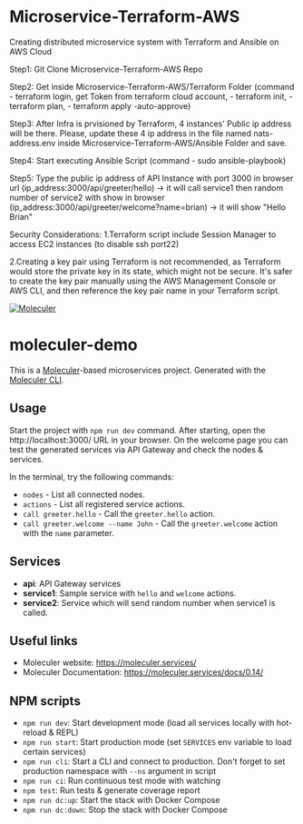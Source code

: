 # Microservice-Terraform-AWS
Creating distributed microservice system with Terraform and Ansible on AWS Cloud


Step1: Git Clone Microservice-Terraform-AWS Repo

Step2: Get inside Microservice-Terraform-AWS/Terraform Folder 
(command - terraform login, get Token from terraform cloud account, 
         - terraform init, 
         - terraform plan, 
         - terraform apply -auto-approve)

Step3: After Infra is prvisioned by Terraform, 4 instances' Public ip address will be there.
       Please, update these 4 ip address in the file named nats-address.env inside Microservice-Terraform-AWS/Ansible Folder and save.

Step4: Start executing Ansible Script 
(command - sudo ansible-playbook)

Step5: Type the public ip address of API Instance with port 3000 in browser url
       (ip_address:3000/api/greeter/hello) -> it will call service1 then random number of service2 with show in browser
       (ip_address:3000/api/greeter/welcome?name=brian) -> it will show "Hello Brian"

Security Considerations:
1.Terraform script include Session Manager to access EC2 instances (to disable ssh port22)

2.Creating a key pair using Terraform is not recommended, as Terraform would store the private key in its state, which might not be secure. It's safer to create the key pair manually using the AWS Management Console or AWS CLI, and then reference the key pair name in your Terraform script.

[![Moleculer](https://badgen.net/badge/Powered%20by/Moleculer/0e83cd)](https://moleculer.services)

# moleculer-demo
This is a [Moleculer](https://moleculer.services/)-based microservices project. Generated with the [Moleculer CLI](https://moleculer.services/docs/0.14/moleculer-cli.html).

## Usage
Start the project with `npm run dev` command. 
After starting, open the http://localhost:3000/ URL in your browser. 
On the welcome page you can test the generated services via API Gateway and check the nodes & services.

In the terminal, try the following commands:
- `nodes` - List all connected nodes.
- `actions` - List all registered service actions.
- `call greeter.hello` - Call the `greeter.hello` action.
- `call greeter.welcome --name John` - Call the `greeter.welcome` action with the `name` parameter.



## Services
- **api**: API Gateway services
- **service1**: Sample service with `hello` and `welcome` actions.
- **service2**: Service which will send random number when service1 is called.


## Useful links

* Moleculer website: https://moleculer.services/
* Moleculer Documentation: https://moleculer.services/docs/0.14/

## NPM scripts

- `npm run dev`: Start development mode (load all services locally with hot-reload & REPL)
- `npm run start`: Start production mode (set `SERVICES` env variable to load certain services)
- `npm run cli`: Start a CLI and connect to production. Don't forget to set production namespace with `--ns` argument in script
- `npm run ci`: Run continuous test mode with watching
- `npm test`: Run tests & generate coverage report
- `npm run dc:up`: Start the stack with Docker Compose
- `npm run dc:down`: Stop the stack with Docker Compose
